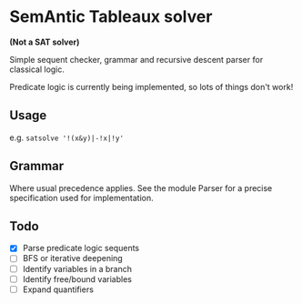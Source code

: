 # SemAntic Tableaux solver

**(Not a SAT solver)**

Simple sequent checker, grammar and recursive descent parser for classical logic.

Predicate logic is currently being implemented, so lots of things don't work!

## Usage

e.g. `satsolve '!(x&y)|-!x|!y'`

## Grammar

Where usual precedence applies. See the module Parser for a precise
specification used for implementation.

## Todo

- [x] Parse predicate logic sequents
- [ ] BFS or iterative deepening
- [ ] Identify variables in a branch
- [ ] Identify free/bound variables
- [ ] Expand quantifiers

